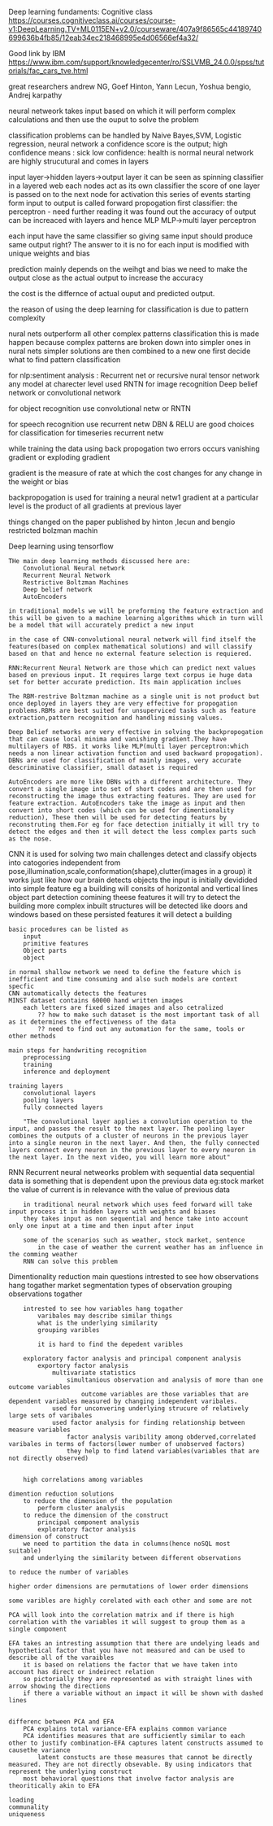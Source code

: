 Deep learning fundaments: Cognitive class
https://courses.cognitiveclass.ai/courses/course-v1:DeepLearning.TV+ML0115EN+v2.0/courseware/407a9f86565c44189740699636b4fb85/12eab34ec218468995e4d06566ef4a32/

Good link by IBM
https://www.ibm.com/support/knowledgecenter/ro/SSLVMB_24.0.0/spss/tutorials/fac_cars_tve.html

great researchers
	andrew NG, Goef Hinton, Yann Lecun, Yoshua bengio, Andrej karpathy

neural netweork takes input based on which it will perform complex calculations and then use the ouput to solve the problem

classification problems can be handled by Naive Bayes,SVM, Logistic regression, neural network
	a confidence score is the output; high confidence means : sick
		low confidence: health is normal
neural network are highly strucutural and comes in layers

input layer->hidden layers->output layer
it can be seen as spinning classifier in a layered web
each nodes act as its own classifier
the score of one layer is passed on to the next node for activation
this series of events starting form input to output is called forward propogation
first classifier: the perceptron - need further reading
it was found out the accuracy of output can be increaced with layers and hence MLP
MLP->multi layer perceptron

each input have the same classifier so giving same input should produce same output right? The answer to it is no
	for each input is modified with unique weights and bias

prediction mainly depends on the weihgt and bias
we need to make the output close as the actual output to increase the accuracy

the cost is the differnce of actual ouput and predicted output.

the reason of using the deep learning for classification is due to pattern complexity

nural nets outperform all other complex patterns classification 
	this is made happen because complex patterns are broken down into simpler ones in nural nets
	simpler solutions are then combined to a new one
first decide what to find
	pattern
	classification

for nlp:sentiment analysis : Recurrent net or recursive nural tensor network
	any model at charecter level used RNTN
for image recognition
	Deep belief network or convolutional network

for object recognition
	use convolutional netw or RNTN

for speech recognition
	use recurrent netw
DBN & RELU 
	are good choices for classification
for timeseries
 	recurrent netw

while training the data using back propogation two errors occurs
	vanishing gradient or exploding gradient

gradient is the measure of rate at which the cost changes for any change in the weight or bias

backpropogation is used for training a neural netw1
gradient at a particular level is the product of all gradients  at previous layer

things changed on the paper published by hinton ,lecun and bengio
restricted bolzman machin


Deep learning using tensorflow
	
	THe main deep learning methods discussed here are:
		Convolutional Neural network
		Recurrent Neural Network
		Restrictive Boltzman Machines
		Deep belief network
		AutoEncoders

	in traditional models we will be preforming the feature extraction and this will be given to a machine learning algorithms which in turn will be a model that will accurately predict a new input

	in the case of CNN-convolutional neural network will find itself the features(based on complex mathematical solutions) and will classify based on that and hence no external feature selection is requiered.

	RNN:Recurrent Neural Network are those which can predict next values based on previous input. It requires large text corpus ie huge data set for better accurate prediction. Its main application inclues 

	The RBM-restrive Boltzman machine as a single unit is not product but once deployed in layers they are very effective for propogation problems.RBMs are best suited for unsuperviced tasks such as feature extraction,pattern recognition and handling missing values.

	Deep Belief networks are very effective in solving the backpropogation that can cause local minima and vanishing gradient.They have multilayers of RBS. it works like MLP(multi layer perceptron:which needs a non linear activation function and used backward propogation).
	DBNs are used for classification of mainly images, very accurate descriminative classifier, small dataset is required

	AutoEncoders are more like DBNs with a different architecture. They convert a single image into set of short codes and are then used for reconstructing the image thus extracting features. They are used for feature extraction. AutoEncoders take the image as input and then convert into short codes (which can be used for dimentionality reduction), These then will be used for detecting featurs by reconstruting them.For eg for face detection initially it will try to detect the edges and then it will detect the less complex parts such as the nose.


CNN
	it is used for solving two main challenges
		detect and classify objects into catogories
		independent from pose,illumination,scale,conformation(shape),clutter(images in a group)
	it works just like how our brain detects objects
		the input is initially devidided into simple feature
			eg a building will consits of horizontal and vertical lines
		object part detection
			comining theese features it will try to detect the building
			more complex inbuilt structures will be detected like doors and windows
	based on these persisted features it will detect a building

	basic procedures can be listed as
		input
		primitive features
		Object parts
		object

	in normal shallow network we need to define the feature which is inefficient and time consuming and also such models are context specfic
	CNN automatically detects the features
	MINST dataset contains 60000 hand written images
		each letters are fixed sized images and also cetralized
			?? how to make such dataset is the most important task of all as it determines the effectiveness of the data
			?? need to find out any automation for the same, tools or other methods

	main steps for handwriting recognition
		preprocessing
		training
		inference and deployment

	training layers
		convolutional layers
		pooling layers
		fully connected layers

		"The convolutional layer applies a convolution operation to the input, and passes the result to the next layer. The pooling layer combines the outputs of a cluster of neurons in the previous layer into a single neuron in the next layer. And then, the fully connected layers connect every neuron in the previous layer to every neuron in the next layer. In the next video, you will learn more about"

RNN
	Recurrent neural netweorks
	problem with sequential data
		sequential data is something that is dependent upon the previous data
			eg:stock market the value of current is in relevance with the value of previous data

		in traditional neural network which uses feed forward will take input process it in hidden layers with weights and biases
		they takes input as non sequential and hence take into account only one input at a time and then input after input

		some of the scenarios such as weather, stock market, sentence
			in the case of weather the current weather has an influence in the comming weather
		RNN can solve this problem




Dimentionality reduction
	main questions
		intrested to see how observations hang togather
			market segmentation
			types of observation
			grouping observations togather

		intrested to see how variables hang togather
			varibales may describe similar things
			what is the underlying similarity
			grouping varibles

			it is hard to find the depedent varibles

		exploratory factor analysis and principal component analysis
			exportory factor analysis
				multivariate statistics
					simultanious observation and analysis of more than one outcome variables
						outcome variables are those variables that are dependent variables measured by changing independent varibales.
				used for unconvering underlying strucure of relatively large sets of varibales
				used factor analysis for finding relationship between measure variables
					factor analysis varibility among obderved,correlated varibales in terms of factors(lower number of unobserved factors)
					they help to find latend variables(variables that are not directly observed)


		high correlations among variables

	dimention reduction solutions
		to reduce the dimension of the population
			perform cluster analysis
		to reduce the dimension of the construct
			principal component analysis
			exploratory factor analysis
	dimension of construct
		we need to partition the data in columns(hence noSQL most suitable)
		and underlying the similarity between different observations

	to reduce the number of variables

	higher order dimensions are permutations of lower order dimensions

	some varibles are highly corelated with each other and some are not

	PCA will look into the correlation matrix and if there is high correlation with the variables it will suggest to group them as a single component

	EFA takes an intresting assumption that there are undelying leads and hypothetical factor that you have not measured and can be used to describe all of the varaibles
		it is based on relations the factor that we have taken into account has direct or indeirect relation
		so pictorially they are represented as with straight lines with arrow showing the directions
		if there a variable without an impact it will be shown with dashed lines
	

	differenc between PCA and EFA
		PCA explains total variance-EFA explains common variance 
		PCA identifies measures that are sufficiently similar to each other to justify combination-EFA captures latent constructs assumed to causethe variance		
			latent constucts are those measures that cannot be directly measured. They are not directly obsevable. By using indicators that represent the underlying construct
		most behavioral questions that involve factor analysis are theoritically akin to EFA

	loading
	communality
	uniqueness

	





	

